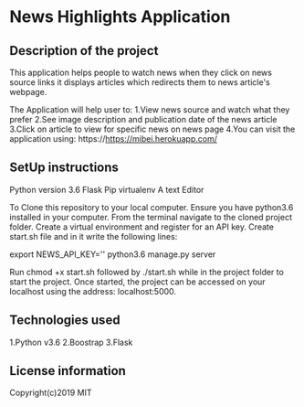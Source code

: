 # News Highlights Application


## Description of the project

This application helps people to watch news when they click on news source links it displays articles which redirects them to news article's webpage. 

The Application will help user to:
1.View news source and watch what they prefer
2.See image description and publication date of the news article
3.Click on article to view for specific news on news page
4.You can visit the application using: https://https://mibei.herokuapp.com/

## SetUp instructions

Python version 3.6
Flask
Pip
virtualenv
A text  Editor

To Clone this repository to your local computer.
Ensure you have python3.6 installed in your computer.
From the terminal navigate to the cloned project folder.
Create a virtual environment and register for an API key.
Create start.sh file and in it write the following lines:

export NEWS_API_KEY='<Your-Api-Key>'
python3.6 manage.py server

Run chmod +x start.sh followed by ./start.sh while in the project folder to start the project.
Once started, the project can be accessed on your localhost using the address: localhost:5000.


## Technologies used

1.Python v3.6
2.Boostrap
3.Flask

## License information
  
Copyright(c)2019 MIT
 



